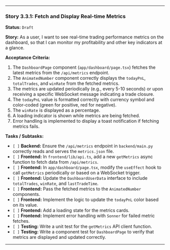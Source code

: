 ---

### **Story 3.3.1: Fetch and Display Real-time Metrics**

**Status:** `Draft`

**Story:**
As a user, I want to see real-time trading performance metrics on the dashboard, so that I can monitor my profitability and other key indicators at a glance.

**Acceptance Criteria:**
1.  The `DashboardPage` component (`app/dashboard/page.tsx`) fetches the latest metrics from the `/api/metrics` endpoint.
2.  The `AnimatedNumber` component correctly displays the `todayPnL`, `totalTrades`, and `winRate` from the fetched metrics.
3.  The metrics are updated periodically (e.g., every 5-10 seconds) or upon receiving a specific WebSocket message indicating a trade closure.
4.  The `todayPnL` value is formatted correctly with currency symbol and color-coded (green for positive, red for negative).
5.  The `winRate` is displayed as a percentage.
6.  A loading indicator is shown while metrics are being fetched.
7.  Error handling is implemented to display a toast notification if fetching metrics fails.

**Tasks / Subtasks:**
-   `[ ]` **Backend:** Ensure the `/api/metrics` endpoint in `backend/main.py` correctly reads and serves the `metrics.json` file.
-   `[ ]` **Frontend:** In `frontend/lib/api.ts`, add a new `getMetrics` async function to fetch data from `/api/metrics`.
-   `[ ]` **Frontend:** In `app/dashboard/page.tsx`, modify the `useEffect` hook to call `getMetrics` periodically or based on a WebSocket trigger.
-   `[ ]` **Frontend:** Update the `DashboardUserData` interface to include `totalTrades`, `winRate`, and `lastTradeTime`.
-   `[ ]` **Frontend:** Pass the fetched metrics to the `AnimatedNumber` components.
-   `[ ]` **Frontend:** Implement the logic to update the `todayPnL` color based on its value.
-   `[ ]` **Frontend:** Add a loading state for the metrics cards.
-   `[ ]` **Frontend:** Implement error handling with `Sonner` for failed metric fetches.
-   `[ ]` **Testing:** Write a unit test for the `getMetrics` API client function.
-   `[ ]` **Testing:** Write a component test for `DashboardPage` to verify that metrics are displayed and updated correctly.

---